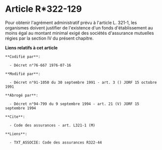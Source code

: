 # Article R*322-129

Pour obtenir l'agrément administratif prévu à l'article L. 321-1, les organismes doivent justifier de l'existence d'un fonds
d'établissement au moins égal au montant minimal exigé des sociétés d'assurance mutuelles régies par la section IV du présent
chapitre.

**Liens relatifs à cet article**

	**Codifié par**:

	  - Décret n°76-667 1976-07-16

	**Modifié par**:

	  - Décret n°91-1050 du 30 septembre 1991 - art. 3 () JORF 15 octobre 1991

	**Abrogé par**:

	  - Décret n°94-799 du 9 septembre 1994 - art. 21 (V) JORF 15 septembre 1994

	**Cite**:

	  - Code des assurances - art. L321-1 (M)

	**Liens**:

	  - TXT_ASSOCIE: Code des assurances R322-44
